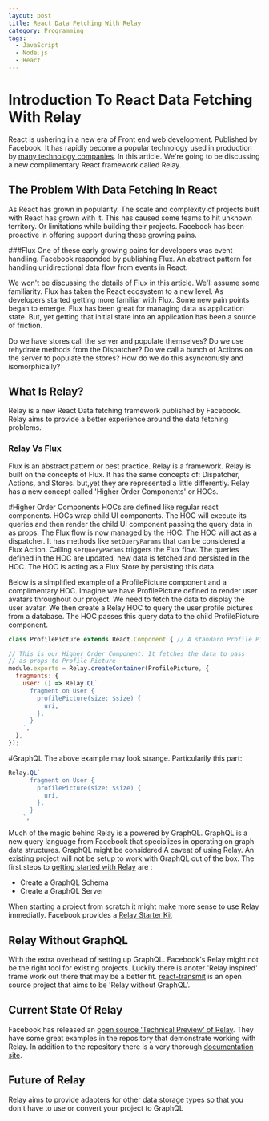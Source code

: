 ```yaml
---
layout: post
title: React Data Fetching With Relay
category: Programming
tags:
  - JavaScript
  - Node.js
  - React
---
```


# Introduction To React Data Fetching With Relay
React is ushering in a new era of Front end web development. Published by Facebook. It has rapidly become a popular technology used in production by [many technology companies](https://github.com/facebook/react/wiki/Sites-Using-React). In this article. We're going to be discussing a new complimentary React framework called Relay.

## The Problem With Data Fetching In React
As React has grown in popularity. The scale and complexity of projects built with React has grown with it. This has caused some teams to hit unknown territory. Or limitations while building their projects. Facebook has been proactive in offering support during these growing pains. 

###Flux
One of these early growing pains for developers was event handling. Facebook responded by publishing Flux. An abstract pattern for handling unidirectional data flow from events in React.

We won't be discussing the details of Flux in this article. We'll assume some familiarity. Flux has taken the React ecosystem to a new level. As developers started getting more familiar with Flux. Some new pain points began to emerge. Flux has been great for managing data as application state. But, yet getting that initial state into an application has been a source of friction.

Do we have stores call the server and populate themselves? Do we use rehydrate methods from the Dispatcher? Do we call a bunch of Actions on the server to populate the stores? How do we do this asyncronusly and isomorphically?

## What Is Relay?
Relay is a new React Data fetching framework published by Facebook. Relay aims to provide a better experience around the data fetching problems.

### Relay Vs Flux
Flux is an abstract pattern or best practice. Relay is a framework. Relay is built on the concepts of Flux. It has the same concepts of: Dispatcher, Actions, and Stores. but,yet they are represented a little differently. Relay has a new concept called 'Higher Order Components' or HOCs. 

#Higher Order Components
HOCs are defined like regular react components. HOCs wrap child UI components. The HOC will execute its queries and then render the child UI component passing the query data in as props. The Flux flow is now managed by the HOC. The HOC will act as a dispatcher. It has methods like `setQueryParams` that can be considered a Flux Action. Calling `setQueryParams` triggers the Flux flow. The queries defined in the HOC are updated, new data is fetched and persisted in the HOC. The HOC is acting as a Flux Store by persisting this data.

Below is a simplified example of a ProfilePicture component and a complimentary HOC. Imagine we have ProfilePicture defined to render user avatars throughout our project. We need to fetch the data to display the user avatar. We then create a Relay HOC to query the user profile pictures from a database. The HOC passes this query data to the child ProfilePicture component.

```javascript
class ProfilePicture extends React.Component { // A standard Profile Picture component }

// This is our Higher Order Component. It fetches the data to pass
// as props to Profile Picture
module.exports = Relay.createContainer(ProfilePicture, {
  fragments: {
    user: () => Relay.QL`
      fragment on User {
        profilePicture(size: $size) {
          uri,
        },
      }
    `,
  },
});
```
#GraphQL
The above example may look strange. Particularily this part:

```javascript
Relay.QL`
      fragment on User {
        profilePicture(size: $size) {
          uri,
        },
      }
    `,
```

Much of the magic behind Relay is a powered by GraphQL. GraphQL is a new query language from Facebook that specializes in operating on graph data structures. GraphQL might be considered A caveat of using Relay. An existing project will not be setup to work with GraphQL out of the box. The first steps to [getting started with Relay](https://facebook.github.io/relay/docs/getting-started.html#content) are :

* Create a GraphQL Schema
* Create a GraphQL Server

When starting a project from scratch it might make more sense to use Relay immediatly. Facebook provides a [Relay Starter Kit](https://github.com/facebook/relay-starter-kit)

## Relay Without GraphQL
With the extra overhead of setting up GraphQL. Facebook's Relay might not be the right tool for existing projects. Luckily there is anoter 'Relay inspired' frame work out there that may be a better fit. [react-transmit](https://github.com/RickWong/react-transmit) is an open source project that aims to be 'Relay without GraphQL'. 

## Current State Of Relay
Facebook has released an [open source 'Technical Preview' of Relay](https://facebook.github.io/react/blog/2015/08/11/relay-technical-preview.html). They have some great examples in the repository that demonstrate working with Relay. In addition to the repository there is a very thorough [documentation site](https://facebook.github.io/relay/).

## Future of Relay
Relay aims to provide adapters for other data storage types so that you don't have to use or convert your project to GraphQL
